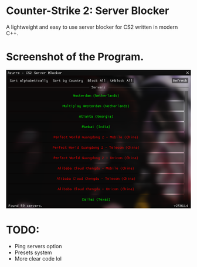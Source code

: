 # Counter-Strike 2: Server Blocker
A lightweight and easy to use server blocker for CS2 written in modern C++.
# Screenshot of the Program.
![Screenshot](https://raw.githubusercontent.com/Xsintashi/Azurre-CS2-Server-Blocker/refs/heads/main/assets/appScreenshot.PNG)
# TODO:
- Ping servers option
- Presets system
- More clear code lol
